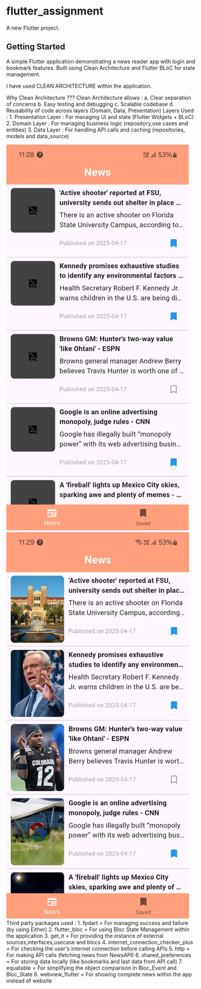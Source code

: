 # flutter_assignment

A new Flutter project.

## Getting Started

A simple Flutter application demonstrating a news reader app with login and bookmark features.
Built using Clean Architecture and Flutter BLoC for state management.



I have used CLEAN ARCHITECTURE within the application.

Why Clean Architecture ???
Clean Architecture allows :
    a. Clear separation of concerns
    b. Easy testing and debugging
    c. Scalable codebase
    d. Reusability of code across layers (Domain, Data, Presentation)
Layers Used :
    1. Presentation Layer :
         For managing UI and state (Flutter Widgets + BLoC)
    2. Domain Layer :
         For managing business logic (repository,use cases and entities)
    3. Data Layer :
         For handling API calls and caching (repositories, models and data_source)

![image alt](https://github.com/JhaAman31/Flutter_assignment/blob/d7e995d8cb54fc05e8ebafd767e61b38cd8bb9ef/WhatsApp%20Image%202025-04-18%20at%2023.35.35_f9829d37.jpg)
![image alt](https://github.com/JhaAman31/Flutter_assignment/blob/a8f92c26b154496a533cbc49323535057f96455c/WhatsApp%20Image%202025-04-18%20at%2023.35.36_357fa22d.jpg)
Third party packages used :
    1. fpdart             = For managing success and failure (by using Either)
    2. flutter_bloc       = For using Bloc State Management within the application
    3. get_it             = For providing the instance of external sources,interfaces,usecase and blocs
    4. internet_connection_checker_plus = For checking the user's internet connection before calling APIs
    5. http               = For making API calls (fetching news from NewsAPI)
    6. shared_preferences = For storing data locally (like bookmarks and last data from API call)
    7. equatable          = For simplifying the object comparison in Bloc_Event and Bloc_State
    8. webview_flutter    = For showing complete news within the app instead of website
